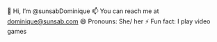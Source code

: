 👋 Hi, I’m @sunsabDominique
📫 You can reach me at dominique@sunsab.com
😄 Pronouns: She/ her
⚡ Fun fact: I play video games

<!---
sunsabDominique/sunsabDominique is a ✨ special ✨ repository because its `README.md` (this file) appears on your GitHub profile.
You can click the Preview link to take a look at your changes.
--->
